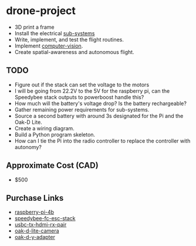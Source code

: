 # drone-project
* 3D print a frame
* Install the electrical [sub-systems](https://github.com/MichaelThamm/drone-project/tree/main/sub-systems)
* Write, implement, and test the flight routines.
* Implement [computer-vision](https://github.com/MichaelThamm/drone-project/tree/main/sub-systems/vision).
* Create spatial-awareness and autonomous flight.

## TODO
* Figure out if the stack can set the voltage to the motors
* I will be going from 22.2V to the 5V for the raspberry pi, can the Speedybee stack outputs to powerboost handle this?
* How much will the battery's voltage drop? Is the battery rechargeable?
* Gather remaining power requirements for sub-systems.
* Source a second battery with around 3s designated for the Pi and the Oak-D Lite.
* Create a wiring diagram.
* Build a Python program skeleton.
* How can I tie the Pi into the radio controller to replace the controller with autonomy?

## Approximate Cost (CAD)
* $500

## Purchase Links
* [raspberry-pi-4b](https://www.amazon.de/-/en/Raspberry-ARM-Cortex-A72-WLAN-ac-Bluetooth-Micro-HDMI-Single/dp/B07TC2BK1X/ref=sr_1_4?keywords=raspberry%2Bpi&qid=1691395648&sr=8-4&th=1)
* [speedybee-fc-esc-stack](https://www.speedybee.com/speedybee-f405-v3-bls-50a-30x30-fc-esc-stack/)
* [usbc-tx-hdmi-rx-pair](https://www.amazon.de/-/en/USB-Transmitter-HDMI-Projectors-Conferences/dp/B0BWRSFB29/ref=sr_1_3?crid=RUWQRTD062FH&keywords=USB-C%2BWireless%2BTransmitter&qid=1693581068&sprefix=usb-c%2Bwireless%2Btransmitter%2Caps%2C181&sr=8-3&th=1)
* [oak-d-lite-camera](https://www.amazon.ca/Luxonis-Oak-D-Lite-Auto-Focus-Robotics-Camera/dp/B09T5FY68V/ref=sr_1_1?crid=I6IRGSS96H7E&keywords=Luxonis+Oak-D+LITE&qid=1693125367&sprefix=luxonis+oak-d+lite%2Caps%2C201&sr=8-1)
* [oak-d-y-adapter](https://shop.luxonis.com/collections/accessories/products/oak-y-adapter)
